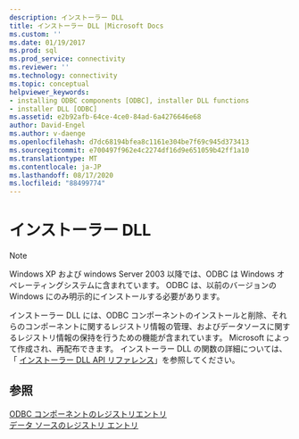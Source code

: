 ```yaml
---
description: インストーラー DLL
title: インストーラー DLL |Microsoft Docs
ms.custom: ''
ms.date: 01/19/2017
ms.prod: sql
ms.prod_service: connectivity
ms.reviewer: ''
ms.technology: connectivity
ms.topic: conceptual
helpviewer_keywords:
- installing ODBC components [ODBC], installer DLL functions
- installer DLL [ODBC]
ms.assetid: e2b92afb-64ce-4ce0-84ad-6a4276646e68
author: David-Engel
ms.author: v-daenge
ms.openlocfilehash: d7dc68194bfea8c1161e304be7f69c945d373413
ms.sourcegitcommit: e700497f962e4c2274df16d9e651059b42ff1a10
ms.translationtype: MT
ms.contentlocale: ja-JP
ms.lasthandoff: 08/17/2020
ms.locfileid: "88499774"
---
```

# <a name="installer-dll"></a>インストーラー DLL
> [!NOTE]  
>  Windows XP および windows Server 2003 以降では、ODBC は Windows オペレーティングシステムに含まれています。 ODBC は、以前のバージョンの Windows にのみ明示的にインストールする必要があります。  
  
 インストーラー DLL には、ODBC コンポーネントのインストールと削除、それらのコンポーネントに関するレジストリ情報の管理、およびデータソースに関するレジストリ情報の保持を行うための機能が含まれています。 Microsoft によって作成され、再配布できます。 インストーラー DLL の関数の詳細については、「 [インストーラー DLL API リファレンス](../../../odbc/reference/syntax/installer-dll-api-reference-function.md)」を参照してください。  
  
## <a name="see-also"></a>参照  
 [ODBC コンポーネントのレジストリエントリ](../../../odbc/reference/install/registry-entries-for-odbc-components.md)   
 [データ ソースのレジストリ エントリ](../../../odbc/reference/install/registry-entries-for-data-sources.md)
